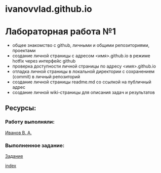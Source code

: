 # ivanovvlad.github.io
# Лабораторная работа №1

* общее знакомство с github, личными и общими репозиториями, проектами
* создание личной страницы с адресом <имя>.github.io в режиме hotfix через интерфейс github
* проверка доступности личной страницы по адресу <имя>.github.io
* отладка личной страницы в локальной директории с сохранением (commit) в личный репозиторий
* создание личной страницы readme.md со ссылкой на публичный адрес
* создание личной wiki-страницы для описания задач и результатов 

## Ресурсы:
### **Работу выполняли:**
[Иванов В. А. ](https://github.com/ironosier)
### **Выполненное задание:**
[Задание](https://github.com/ironosier/IvanovVladislav)

<a href="https://ironosier.github.io/ivanovvlad.github.io/">index</a>
